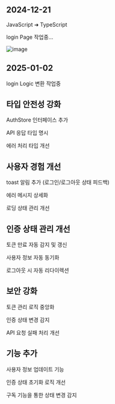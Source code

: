 <h2>2024-12-21</h2>
<p>JavaScript ➜ TypeScript</p>
<p>login Page 작업중...</p>

![image](https://github.com/user-attachments/assets/76ad10a4-9cdd-4a01-8080-f6cfea168ae1)


<h2>2025-01-02</h2>
<p>login Logic 변환 작업중</p>

<h2>타입 안전성 강화</h2>
<p>AuthStore 인터페이스 추가</p>
<p>API 응답 타입 명시</p>
<p>에러 처리 타입 개선</p>

<h2>사용자 경험 개선</h2>
<p>toast 알림 추가 (로그인/로그아웃 상태 피드백)</p>
<p>에러 메시지 상세화</p>
<P>로딩 상태 관리 개선</P>

<h2>인증 상태 관리 개선</h2>
<p>토큰 만료 자동 감지 및 갱신</p>
<p>사용자 정보 자동 동기화</p>
<p>로그아웃 시 자동 리다이렉션</p>

<h2>보안 강화</h2>
<p>토큰 관리 로직 중앙화</p>
<p>인증 상태 변경 감지</p>
<p>API 요청 실패 처리 개선</p>

<h2>기능 추가</h2>
<p>사용자 정보 업데이트 기능</p>
<p>인증 상태 초기화 로직 개선</p>
<p>구독 기능을 통한 상태 변경 감지</p>